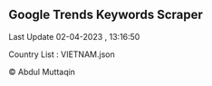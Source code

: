 

## Google Trends Keywords Scraper 
 
Last Update 02-04-2023 , 13:16:50

Country List :
VIETNAM.json



© Abdul Muttaqin 
